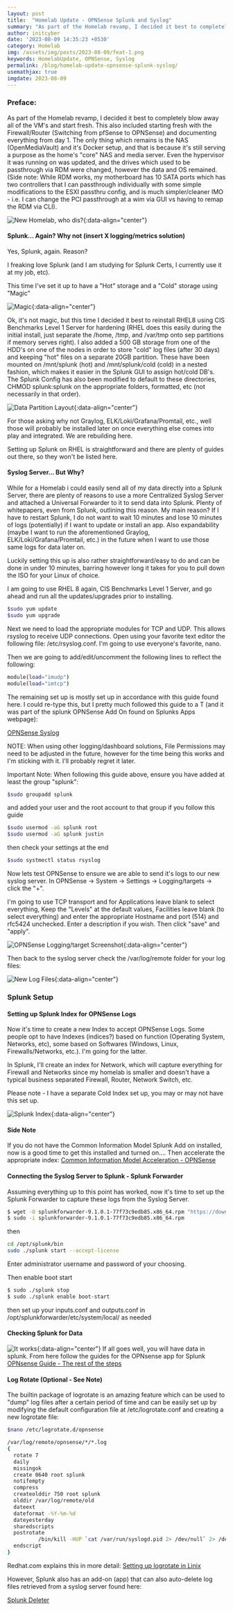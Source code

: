 ```yaml
---
layout: post
title:  "Homelab Update - OPNSense Splunk and Syslog"
summary: "As part of the Homelab revamp, I decided it best to completely blow away all of the VM's and start fresh. "
author: initcyber
date: '2023-08-09 14:35:23 +0530'
category: Homelab
img: /assets/img/posts/2023-08-09/feat-1.png
keywords: HomelabUpdate, OPNSense, Syslog
permalink: /blog/homelab-update-opnsense-splunk-syslog/
usemathjax: true
imgdate: 2023-08-09
---
```


### Preface:
As part of the Homelab revamp, I decided it best to completely blow away all of the VM's and start fresh. This also included starting fresh with the Firewall/Router (Switching from pfSense to OPNSense) and documenting everything from day 1. The only thing which remains is the NAS (OpenMediaVault) and it's Docker setup, and that is because it's still serving a purpose as the home's "core" NAS and media server. Even the hypervisor it was running on was updated, and the drives which used to be passthrough via RDM were changed, however the data and OS remained. (Side note: While RDM works, my motherboard has 10 SATA ports which has two controllers that I can passthrough individually with some simple modifications to the ESXI passthru config, and is much simpler/cleaner IMO - i.e. I can change the PCI passthrough at a wim via GUI vs having to remap the RDM via CLI). 


![New Homelab, who dis?](/assets/img/posts/{{page.imgdate}}/1.png){:data-align="center"}

#### Splunk... Again? Why not (insert X logging/metrics solution)
Yes, Splunk, again. Reason? 

I freaking love Splunk (and I am studying for Splunk Certs, I currently use it at my job, etc). 

This time I've set it up to have a "Hot" storage and a "Cold" storage using "Magic"

![Magic](/assets/img/posts/{{page.imgdate}}/2.jpg){:data-align="center"}

Ok, it's not magic, but this time I decided it best to reinstall RHEL8 using CIS Benchmarks Level 1 Server for hardening (RHEL does this easily during the initial install, just separate the /home, /tmp, and /var/tmp onto sep partitions if memory serves right). I also added a 500 GB storage from one of the HDD's on one of the nodes in order to store "cold" log files (after 30 days) and keeping "hot" files on a separate 20GB partition. These have been mounted on /mnt/splunk (hot) and /mnt/splunk/cold (cold) in a nested fashion, which makes it easier in the Splunk GUI to assign hot/cold DB's. The Splunk Config has also been modified to default to these directories, CHMOD splunk:splunk on the appropriate folders, formatted, etc (not necessarily in that order).

![Data Partition Layout](/assets/img/posts/{{page.imgdate}}/3.png){:data-align="center"}

For those asking why not Graylog, ELK/Loki/Grafana/Promtail, etc., well those will probably be installed later on once everything else comes into play and integrated. We are rebuilding here.

Setting up Splunk on RHEL is straightforward and there are plenty of guides out there, so they won't be listed here.

#### Syslog Server... But Why?
While for a Homelab i could easily send all of my data directly into a Splunk Server, there are plenty of reasons to use a more Centralized Syslog Server and attached a Universal Forwarder to it to send data into Splunk. Plenty of whitepapers, even from Splunk, outlining this reason. My main reason? If I have to restart Splunk, I do not want to wait 10 minutes and lose 10 minutes of logs (potentially) if I want to update or install an app. Also expandability (maybe I want to run the aforementioned Graylog, ELK/Loki/Grafana/Promtail, etc.) in the future when I want to use those same logs for data later on.

Luckily setting this up is also rather straightforward/easy to do and can be done in under 10 minutes, barring however long it takes for you to pull down the ISO for your Linux of choice.

I am going to use RHEL 8 again, CIS Benchmarks Level 1 Server, and go ahead and run all the updates/upgrades prior to installing.

```bash
$sudo yum update
$sudo yum upgrade
```
Next we need to load the appropriate modules for TCP and UDP. This allows rsyslog to receive UDP connections. Open using your favorite text editor the following file:
/etc/rsyslog.conf. I'm going to use everyone's favorite, nano.

Then we are going to add/edit/uncomment the following lines to reflect the following:

```bash
module(load="imudp")
module(load="imtcp")
```
The remaining set up is mostly set up in accordance with this guide found here. I could re-type this, but I pretty much followed this guide to a T (and it was part of the splunk OPNSense Add On found on Splunks Apps webpage):

[OPNSense Syslog](https://splunk-opnsense-ta.ztsplunker.com/guides/guide-syslog/)

NOTE: When using other logging/dashboard solutions, File Permissions may need to be adjusted in the future, however for the time being this works and I'm sticking with it. I'll probably regret it later.

Important Note: When following this guide above, ensure you have added at least the group "splunk":
```bash
$sudo groupadd splunk
```

and added your user and the root account to that group if you follow this guide

```bash
$sudo usermod -aG splunk root
$sudo usermod -aG splunk justin
```
then check your settings at the end

```bash
$sudo systmectl status rsyslog
```
Now lets test OPNSense to ensure we are able to send it's logs to our new syslog server. In OPNSense -> System -> Settings -> Logging/targets -> click the "+".

I'm going to use TCP transport and for Applications leave blank to select everything, Keep the "Levels" at the default values, Facilities leave blank (to select everything) and enter the appropriate Hostname and port (514) and rfc5424 unchecked. Enter a description if you wish. Then click "save" and "apply".

![OPNSense Logging/target Screenshot](/assets/img/posts/{{page.imgdate}}/4.png){:data-align="center"}

Then back to the syslog server check the /var/log/remote folder for your log files:

![New Log Files](/assets/img/posts/{{page.imgdate}}/5.png){:data-align="center"}

### Splunk Setup
#### Setting up Splunk Index for OPNSense Logs
Now it's time to create a new Index to accept OPNSense Logs. Some people opt to have Indexes (indices?) based on function (Operating System, Networks, etc), some based on Softwares (Windows, Linux, Firewalls/Networks, etc.). I'm going for the latter.

In Splunk, I'll create an index for Network, which will capture everything for Firewall and Networks since my homelab is smaller and doesn't have a typical business separated Firewall, Router, Network Switch, etc.

Please note - I have a separate Cold Index set up, you may or may not have this set up.

![Splunk Index](/assets/img/posts/{{page.imgdate}}/6.png){:data-align="center"}

#### Side Note
If you do not have the Common Information Model Splunk Add on installed, now is a good time to get this installed and turned on.... Then accelerate the appropriate index:
[Common Information Model Acceleration - OPNSense](https://splunk-opnsense.ztsplunker.com/getting-started/configure/configure-dma/#enable-acceleration)


#### Connecting the Syslog Server to Splunk - Splunk Forwarder
Assuming everything up to this point has worked, now it's time to set up the Splunk Forwarder to capture these logs from the Syslog Server.

```bash
$ wget -O splunkforwarder-9.1.0.1-77f73c9edb85.x86_64.rpm "https://download.splunk.com/products/universalforwarder/releases/9.1.0.1/linux/splunkforwarder-9.1.0.1-77f73c9edb85.x86_64.rpm"
$ sudo -i splunkforwarder-9.1.0.1-77f73c9edb85.x86_64.rpm
```
then
```bash
cd /opt/splunk/bin
sudo ./splunk start --accept-license
```

Enter administrator username and password of your choosing.

Then enable boot start
```bash
$ sudo ./splunk stop
$ sudo ./splunk enable boot-start
```

then set up your inputs.conf and outputs.conf in /opt/splunkforwarder/etc/system/local/ as needed

#### Checking Splunk for Data
![It works](/assets/img/posts/{{page.imgdate}}/7.png){:data-align="center"}
If all goes well, you will have data in splunk. From here follow the guides for the OPNsense app for Splunk
[OPNsense Guide - The rest of the steps](https://splunk-opnsense.ztsplunker.com/getting-started/configure/configure-macros/)

#### Log Rotate (Optional - See Note)
The builtin package of logrotate is an amazing feature which can be used to "dump" log files after a certain period of time and can be easily set up by modifying the default configuration file at /etc/logrotate.conf and creating a new logrotate file:

```bash
$nano /etc/logrotate.d/opnsense
```
```bash
/var/log/remote/opnsense/*/*.log
{
  rotate 7
  daily
  missingok
  create 0640 root splunk
  notifempty
  compress
  createolddir 750 root splunk
  olddir /var/log/remote/old
  dateext
  dateformat -%Y-%m-%d
  dateyesterday
  sharedscripts
  postrotate
          /bin/kill -HUP `cat /var/run/syslogd.pid 2> /dev/null` 2> /dev/null || true
  endscript
}
```
Redhat.com explains this in more detail:
[Setting up logrotate in Linix](https://www.redhat.com/sysadmin/setting-logrotate)

However, Splunk also has an add-on (app) that can also auto-delete log files retrieved from a syslog server found here:

[Splunk Deleter](https://splunkbase.splunk.com/app/5356)